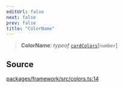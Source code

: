 ```yaml
---
editUrl: false
next: false
prev: false
title: "ColorName"
---
```


> **ColorName**: *typeof* [`cardColors`](../variables/cardColors.md)\[`number`\]

## Source

[packages/framework/src/colors.ts:14](https://github.com/nodenogg-in/alpha-p2p/blob/bce45d3dc78f9a00957a766d70c8bb1a066ebf43/packages/framework/src/colors.ts#L14)
